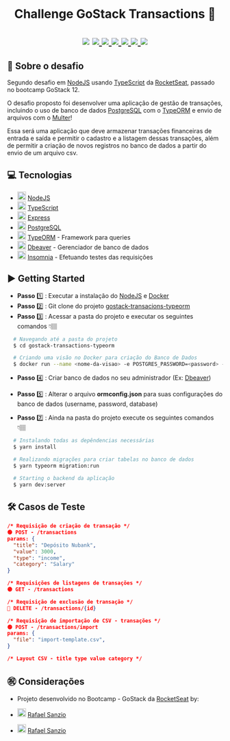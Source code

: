 <h1 align="center">
  Challenge GoStack Transactions 🚀
  <p align="center">
  <img src="https://img.shields.io/badge/tech-backend-lightgrey" />

  <a href="https://nodejs.org/en/">
    <img src="https://img.shields.io/badge/framework-NodeJS-green" />
  </a>
  
  <a href="https://www.typescriptlang.org/">
    <img src="https://img.shields.io/badge/framework-typescript-blue" />
  </a>
  
   <a href="https://www.postgresql.org/">
    <img src="https://img.shields.io/badge/database-postgreSQL-green" />
  </a>
  
  <a href="https://typeorm.io/#/">
    <img src="https://img.shields.io/badge/framework-typeORM-red" />
  </a>

  <a href="https://insomnia.rest/">
    <img src="https://img.shields.io/badge/tests-insomnia-blueviolet" />
  </a>
  
  <a href="https://github.com/Rocketseat">
    <img src="https://img.shields.io/badge/source-rocketseat-blueviolet" />
  </a>
  </p>
</h1>

## 🔖 Sobre o desafio 

Segundo desafio em [NodeJS](https://nodejs.org/en/ "NodeJS") usando [TypeScript](https://www.typescriptlang.org/ "TypeScript") da [RocketSeat](https://rocketseat.com.br/ "RocketSeat"), passado no bootcamp GoStack 12. 

O desafio proposto foi desenvolver uma aplicação de gestão de transações, incluindo o uso de banco de dados [PostgreSQL](https://www.postgresql.org/ "PostgreSQL") com o [TypeORM](https://typeorm.io/#/ "TypeORM") e envio de arquivos com o [Multer](https://www.npmjs.com/package/multer "Multer")!

Essa será uma aplicação que deve armazenar transações financeiras de entrada e saída e permitir o cadastro e a listagem dessas transações, além de permitir a criação de novos registros no banco de dados a partir do envio de um arquivo csv.

## 💻 Tecnologias 

- <img width="20px" src="https://img.icons8.com/color/2x/nodejs.png" /> [NodeJS](https://nodejs.org/en/ "NodeJS")
- <img width="20px" src="https://img.icons8.com/color/2x/typescript.png" /> [TypeScript](https://www.typescriptlang.org/ "TypeScript")
- <img width="20px" src="https://res.cloudinary.com/practicaldev/image/fetch/s--00h6CjGb--/c_limit%2Cf_auto%2Cfl_progressive%2Cq_auto%2Cw_880/https://www.maxrooted.com/panduan-membangun-rest-api-expressjs-mysql/cover.png" /> [Express](https://expressjs.com/ "Express")
- <img width="20px" src="https://img.icons8.com/color/2x/postgreesql.png" /> [PostgreSQL](https://www.postgresql.org/ "PostgreSQL")
- <img width="20px" src="https://avatars2.githubusercontent.com/u/20165699?s=400&v=4" /> [TypeORM](https://typeorm.io/#/ "TypeORM") - Framework para queries
- <img width="20px" src="https://img.icons8.com/dusk/2x/dbeaver.png" />  [Dbeaver](https://dbeaver.io/download/ "Dbeaver") - Gerenciador de banco de dados
- <img width="20px" src="https://insomnia.rest/images/icon-small.png" /> [Insomnia](https://insomnia.rest/ "Insomnia") - Efetuando testes das requisições

## ▶️ Getting Started 
- **Passo** 1️⃣ : Executar a instalação do [NodeJS](https://nodejs.org/en/ "NodeJS") e [Docker](https://www.docker.com/ "Docker")
- **Passo** 2️⃣ : Git clone do projeto [gostack-transacions-typeorm](https://github.com/rafaelsanzio/gostack-transactions-typeorm "gostack-transacions-typeorm")
- **Passo** 3️⃣ : Acessar a pasta do projeto e executar os seguintes comandos 👇🏽
```bash
  # Navegando até a pasta do projeto
  $ cd gostack-transactions-typeorm

  # Criando uma visão no Docker para criação do Banco de Dados
  $ docker run --name <nome-da-visao> -e POSTGRES_PASSWORD=<password> -p <porta:porta> -d postgres
```
- **Passo** 4️⃣ : Criar banco de dados no seu administrador (Ex: [Dbeaver](https://dbeaver.io/download/ "Dbeaver"))
- **Passo** 5️⃣ : Alterar o arquivo **ormconfig.json** para suas configurações do banco de dados (username, password, database)

- **Passo** 7️⃣ : Ainda na pasta do projeto execute os seguintes comandos 👇🏽
```bash
  # Instalando todas as depêndencias necessárias
  $ yarn install

  # Realizando migrações para criar tabelas no banco de dados
  $ yarn typeorm migration:run

  # Starting o backend da aplicação
  $ yarn dev:server
```

## 🛠 Casos de Teste
```json
/* Requisição de criação de transação */
🟢 POST - /transactions
params: {
  "title": "Depósito Nubank",
  "value": 3000,
  "type": "income",
  "category": "Salary"
}

/* Requisições de listagens de transações */
🟣 GET - /transactions 

/* Requisição de exclusão de transação */
🔴 DELETE - /transactions/{id}

/* Requisição de importação de CSV - transações */
🟢 POST - /transactions/import
params: {
  "file": "import-template.csv",
}

/* Layout CSV - title type value category */

```
## :congratulations: Considerações 
- Projeto desenvolvido no Bootcamp - GoStack da [RocketSeat](https://rocketseat.com.br/ "RocketSeat")  by:

- <img width="20px" src="https://img.icons8.com/fluent/96/github.png" /> [Rafael Sanzio](https://github.com/rafaelsanzio "Rafael Sanzio")
 
- <img width="20px" src="https://img.icons8.com/color/2x/linkedin.png" /> [Rafael Sanzio](https://www.linkedin.com/in/rafael-sanzio-012778143/ "Rafael Sanzio")
